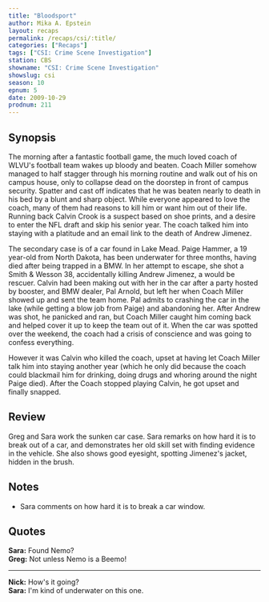 ```yaml
---
title: "Bloodsport"
author: Mika A. Epstein
layout: recaps
permalink: /recaps/csi/:title/
categories: ["Recaps"]
tags: ["CSI: Crime Scene Investigation"]
station: CBS
showname: "CSI: Crime Scene Investigation"
showslug: csi
season: 10
epnum: 5
date: 2009-10-29
prodnum: 211
---
```


## Synopsis

The morning after a fantastic football game, the much loved coach of WLVU's football team wakes up bloody and beaten. Coach Miller somehow managed to half stagger through his morning routine and walk out of his on campus house, only to collapse dead on the doorstep in front of campus security. Spatter and cast off indicates that he was beaten nearly to death in his bed by a blunt and sharp object. While everyone appeared to love the coach, many of them had reasons to kill him or want him out of their life. Running back Calvin Crook is a suspect based on shoe prints, and a desire to enter the NFL draft and skip his senior year. The coach talked him into staying with a platitude and an email link to the death of Andrew Jimenez.

The secondary case is of a car found in Lake Mead. Paige Hammer, a 19 year-old from North Dakota, has been underwater for three months, having died after being trapped in a BMW. In her attempt to escape, she shot a Smith & Wesson 38, accidentally killing Andrew Jimenez, a would be rescuer. Calvin had been making out with her in the car after a party hosted by booster, and BMW dealer, Pal Arnold, but left her when Coach Miller showed up and sent the team home. Pal admits to crashing the car in the lake (while getting a blow job from Paige) and abandoning her. After Andrew was shot, he panicked and ran, but Coach Miller caught him coming back and helped cover it up to keep the team out of it. When the car was spotted over the weekend, the coach had a crisis of conscience and was going to confess everything.

However it was Calvin who killed the coach, upset at having let Coach Miller talk him into staying another year (which he only did because the coach could blackmail him for drinking, doing drugs and whoring around the night Paige died). After the Coach stopped playing Calvin, he got upset and finally snapped.

## Review

Greg and Sara work the sunken car case. Sara remarks on how hard it is to break out of a car, and demonstrates her old skill set with finding evidence in the vehicle. She also shows good eyesight, spotting Jimenez's jacket, hidden in the brush.

## Notes

* Sara comments on how hard it is to break a car window.

## Quotes

**Sara:** Found Nemo?\
**Greg:** Not unless Nemo is a Beemo!

- - -

**Nick:** How's it going?\
**Sara:** I'm kind of underwater on this one.

